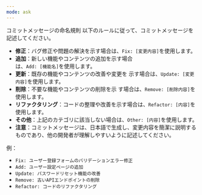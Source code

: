 ```yaml
---
mode: ask
---
```

コミットメッセージの命名規則
以下のルールに従って、コミットメッセージを記述してください。
- **修正**：バグ修正や問題の解決を示す場合は、`Fix: [変更内容]`を使用します。
- **追加**：新しい機能やコンテンツの追加を示す場合  
は、`Add: [機能名]`を使用します。
- **更新**：既存の機能やコンテンツの改善や変更を
示す場合は、`Update: [変更内容]`を使用します。
- **削除**：不要な機能やコンテンツの削除を示
す場合は、`Remove: [削除内容]`を使用します。
- **リファクタリング**：コードの整理や改善を示す場合は、`Refactor: [内容]`を使用します。
- **その他**：上記のカテゴリに該当しない場合は、`Other: [内容]`を使用します。
- **注意**：コミットメッセージは、日本語で生成し、変更内容を簡潔に説明するものであり、他の開発者が理解しやすいように記述してください。

例：
- `Fix: ユーザー登録フォームのバリデーションエラー修正`
- `Add: ユーザー設定ページの追加`
- `Update: パスワードリセット機能の改善`
- `Remove: 古いAPIエンドポイントの削除`
- `Refactor: コードのリファクタリング`
